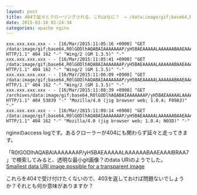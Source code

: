 ```yaml
---
layout: post
title: 404で延々とクローリングされる、これはなに？　→ /data:image/gif;base64,R0lGODlhAQABAIAAAAAAAP/yH5BAEAAAAALAAAAAABAAEAAAIBRAA7
date: 2015-03-16 02:24:34
categories: apache nginx
---
```

<!-- {% raw %} -->
<pre><code>xxx.xxx.xxx.xxx - - [16/Mar/2015:11:05:16 +0900] "GET /data:image/gif;base64,R0lGODlhAQABAIAAAAAAAP/yH5BAEAAAAALAAAAAABAAEAAAIBRAA7 HTTP/1.1" 404 162 "-" "Wing/2 (GM 1.3.5)" "-"
xxx.xxx.xxx.xxx - - [16/Mar/2015:11:05:41 +0900] "GET /data:image/gif;base64,R0lGODlhAQABAIAAAAAAAP/yH5BAEAAAAALAAAAAABAAEAAAIBRAA7 HTTP/1.1" 404 162 "-" "Wing/2 (GM 1.3.5)" "-"
xxx.xxx.xxx.xxx - - [16/Mar/2015:11:06:09 +0900] "GET /data:image/gif;base64,R0lGODlhAQABAIAAAAAAAP/yH5BAEAAAAALAAAAAABAAEAAAIBRAA7 HTTP/1.1" 404 162 "-" "Wing/2 (GM 1.3.5)" "-"
xxx.xxx.xxx.xxx - - [16/Mar/2015:11:08:39 +0900] "GET /archives/data:image/gif;base64,R0lGODlhAQABAIAAAAAAAP/yH5BAEAAAAALAAAAAABAAEAAAIBRAA7 HTTP/1.1" 404 53839 "-" "Mozilla/4.0 (jig browser web; 1.0.4; F09A3)" "-"
xxx.xxx.xxx.xxx - - [16/Mar/2015:11:09:14 +0900] "GET /data:image/gif;base64,R0lGODlhAQABAIAAAAAAAP/yH5BAEAAAAALAAAAAABAAEAAAIBRAA7 HTTP/1.1" 404 162 "-" "Mozilla/4.0 (jig browser web; 1.0.4; N03D)" "-"
</code></pre>

<p>nginxのaccess logです。あるクローラーが404にも関わらず延々と走ってきます。</p>

<p>「R0lGODlhAQABAIAAAAAAAP/yH5BAEAAAAALAAAAAABAAEAAAIBRAA7」で検索してみると、透明な最小git画像？のdata URIのようでした。<br>
<a href="https://stackoverflow.com/questions/6018611/smallest-data-uri-image-possible-for-a-transparent-image" title="Smallest data URI image possible for a transparent image">Smallest data URI image possible for a transparent image</a></p>

<p>これらを404で受け付けたくないので、403を返しておけば問題ないでしょうか？それとも何か意味がありますか？</p>
<!-- {% endraw %} -->
